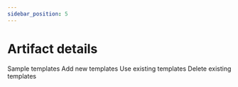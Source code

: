 ```yaml
---
sidebar_position: 5
---
```


# Artifact details

Sample templates
Add new templates
Use existing templates
Delete existing templates
